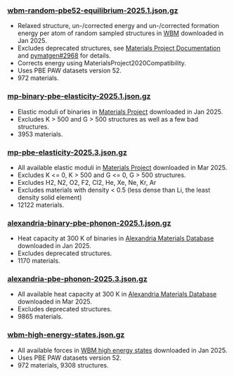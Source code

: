 ### [wbm-random-pbe52-equilibrium-2025.1.json.gz](wbm-random-pbe52-equilibrium-2025.1.json.gz)
- Relaxed structure, un-/corrected energy and un-/corrected formation energy per atom of random sampled structures in [WBM] downloaded in Jan 2025.
- Excludes deprecated structures, see [Materials Project Documentation] and [pymatgen#2968] for details.
- Corrects energy using MaterialsProject2020Compatibility.
- Uses PBE PAW datasets version 52.
- 972 materials.

### [mp-binary-pbe-elasticity-2025.1.json.gz](mp-binary-pbe-elasticity-2025.1.json.gz)
- Elastic moduli of binaries in [Materials Project] downloaded in Jan 2025.
- Excludes K > 500 and G > 500 structures as well as a few bad structures.
- 3953 materials.

### [mp-pbe-elasticity-2025.3.json.gz](mp-pbe-elasticity-2025.3.json.gz)
- All available elastic moduli in [Materials Project] downloaded in Mar 2025.
- Excludes K <= 0, K > 500 and G <= 0, G > 500 structures.
- Excludes H2, N2, O2, F2, Cl2, He, Xe, Ne, Kr, Ar
- Excludes materials with density < 0.5 (less dense than Li, the least density solid element)
- 12122 materials.

### [alexandria-binary-pbe-phonon-2025.1.json.gz](alexandria-binary-pbe-phonon-2025.1.json.gz)
- Heat capacity at 300 K of binaries in [Alexandria Materials Database] downloaded in Jan 2025.
- Excludes deprecated structures.
- 1170 materials.

### [alexandria-pbe-phonon-2025.3.json.gz](alexandria-pbe-phonon-2025.3.json.gz)
- All available heat capacity at 300 K in [Alexandria Materials Database] downloaded in Mar 2025.
- Excludes deprecated structures.
- 9865 materials.

### [wbm-high-energy-states.json.gz](wbm-high-energy-states.json.gz)
- All available forces in [WBM high energy states] downloaded in Jan 2025.
- Uses PBE PAW datasets version 52.
- 972 materials, 9308 structures.

[WBM]: https://figshare.com/articles/dataset/Matbench_Discovery_v1_0_0/22715158
[Materials Project]: http://materialsproject.org
[Alexandria Materials Database]: https://alexandria.icams.rub.de
[WBM high energy states]: https://figshare.com/articles/dataset/WBM_high_energy_states/27307776?file=50005317
[Materials Project Documentation]: https://docs.materialsproject.org/methodology/materials-methodology/calculation-details/gga+u-calculations/pseudopotentials
[pymatgen#2968]: https://github.com/materialsproject/pymatgen/issues/2968
